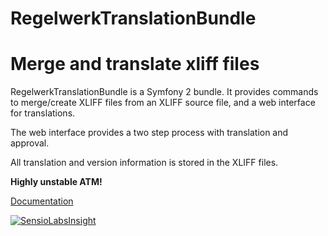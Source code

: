RegelwerkTranslationBundle
==========================

# Merge and translate xliff files

RegelwerkTranslationBundle is a Symfony 2 bundle. It provides commands to merge/create XLIFF files from an XLIFF source
file, and a web interface for translations.

The web interface provides a two step process with translation and approval.

All translation and version information is stored in the XLIFF files.

**Highly unstable ATM!**

[Documentation](Resources/doc/index.rst)

[![SensioLabsInsight](https://insight.sensiolabs.com/projects/284063b8-d4f3-41ee-b11a-9752bd999630/small.png)](https://insight.sensiolabs.com/projects/284063b8-d4f3-41ee-b11a-9752bd999630)

